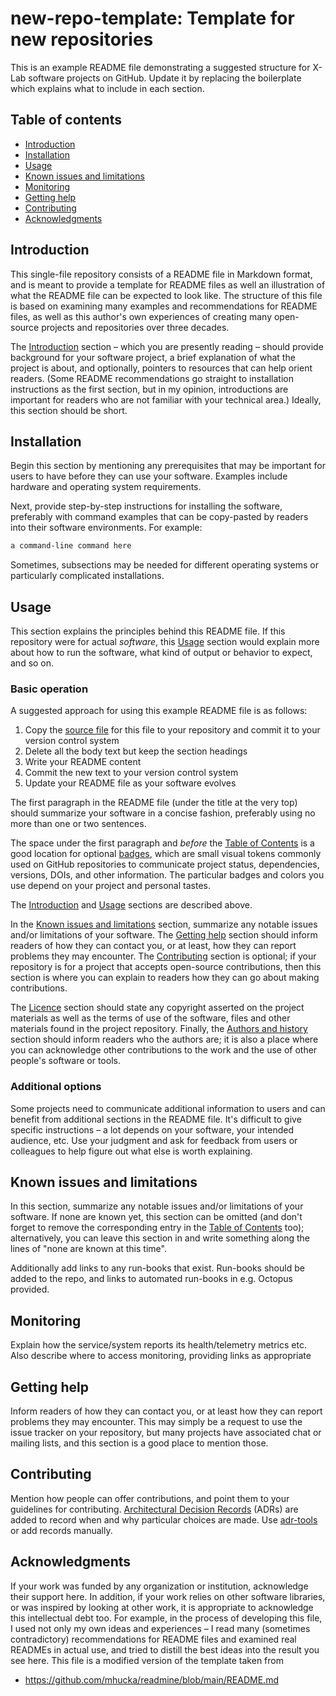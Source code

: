 new-repo-template: Template for new repositories
=================================================

This is an example README file demonstrating a suggested structure for X-Lab software projects on GitHub. Update it by replacing the boilerplate which explains what to include in each section.

Table of contents
-----------------

* [Introduction](#introduction)
* [Installation](#installation)
* [Usage](#usage)
* [Known issues and limitations](#known-issues-and-limitations)
* [Monitoring](#monitoring)
* [Getting help](#getting-help)
* [Contributing](#contributing)
* [Acknowledgments](#acknowledgments)


Introduction
------------

This single-file repository consists of a README file in Markdown format, and is meant to provide a template for README files as well an illustration of what the README file can be expected to look like.  The structure of this file is based on examining many examples and recommendations for README files, as well as this author's own experiences of creating many open-source projects and repositories over three decades.

The [Introduction](#introduction) section &ndash; which you are presently reading &ndash; should provide background for your software project, a brief explanation of what the project is about, and optionally, pointers to resources that can help orient readers.  (Some README recommendations go straight to installation instructions as the first section, but in my opinion, introductions are important for readers who are not familiar with your technical area.)  Ideally, this section should be short.


Installation
------------

Begin this section by mentioning any prerequisites that may be important for users to have before they can use your software.  Examples include hardware and operating system requirements.

Next, provide step-by-step instructions for installing the software, preferably with command examples that can be copy-pasted by readers into their software environments. For example:

```bash
a command-line command here
```

Sometimes, subsections may be needed for different operating systems or particularly complicated installations.


Usage
-----

This section explains the principles behind this README file.  If this repository were for actual _software_, this [Usage](#usage) section would explain more about how to run the software, what kind of output or behavior to expect, and so on.

### Basic operation

A suggested approach for using this example README file is as follows:

1. Copy the [source file](README.md) for this file to your repository and commit it to your version control system
2. Delete all the body text but keep the section headings
3. Write your README content
4. Commit the new text to your version control system
5. Update your README file as your software evolves

The first paragraph in the README file (under the title at the very top) should summarize your software in a concise fashion, preferably using no more than one or two sentences.

The space under the first paragraph and _before_ the [Table of Contents](#table-of-contents) is a good location for optional [badges](https://github.com/badges/shields), which are small visual tokens commonly used on GitHub repositories to communicate project status, dependencies, versions, DOIs, and other information.  The particular badges and colors you use depend on your project and personal tastes.

The [Introduction](#introduction) and [Usage](#usage) sections are described above.

In the [Known issues and limitations](#known-issues) section, summarize any notable issues and/or limitations of your software.  The [Getting help](#getting-help) section should inform readers of how they can contact you, or at least, how they can report problems they may encounter.  The [Contributing](#contributing) section is optional; if your repository is for a project that accepts open-source contributions, then this section is where you can explain to readers how they can go about making contributions.

The [Licence](#licence) section should state any copyright asserted on the project materials as well as the terms of use of the software, files and other materials found in the project repository.  Finally, the [Authors and history](#authors-and-history) section should inform readers who the authors are; it is also a place where you can acknowledge other contributions to the work and the use of other people's software or tools.

### Additional options

Some projects need to communicate additional information to users and can benefit from additional sections in the README file.  It's difficult to give specific instructions &ndash; a lot depends on your software, your intended audience, etc.  Use your judgment and ask for feedback from users or colleagues to help figure out what else is worth explaining.


Known issues and limitations
----------------------------

In this section, summarize any notable issues and/or limitations of your software.  If none are known yet, this section can be omitted (and don't forget to remove the corresponding entry in the [Table of Contents](#table-of-contents) too); alternatively, you can leave this section in and write something along the lines of "none are known at this time".

Additionally add links to any run-books that exist. Run-books should be added to the repo, and links to automated run-books in e.g. Octopus provided.


Monitoring
----------

Explain how the service/system reports its health/telemetry metrics etc. Also describe where to access monitoring, providing links as appropriate


Getting help
------------

Inform readers of how they can contact you, or at least how they can report problems they may encounter.  This may simply be a request to use the issue tracker on your repository, but many projects have associated chat or mailing lists, and this section is a good place to mention those.


Contributing
------------

Mention how people can offer contributions, and point them to your guidelines for contributing. [Architectural Decision Records](doc/architecture/decisions/0001-record-architecture-decisions.md)  (ADRs) are added to record when and why particular choices are made. Use [adr-tools](https://github.com/npryce/adr-tools) or add records manually.


Acknowledgments
---------------

If your work was funded by any organization or institution, acknowledge their support here.  In addition, if your work relies on other software libraries, or was inspired by looking at other work, it is appropriate to acknowledge this intellectual debt too.  For example, in the process of developing this file, I used not only my own ideas and experiences &ndash; I read many (sometimes contradictory) recommendations for README files and examined real READMEs in actual use, and tried to distill the best ideas into the result you see here.  This file is a modified version of the template taken from

* https://github.com/mhucka/readmine/blob/main/README.md
